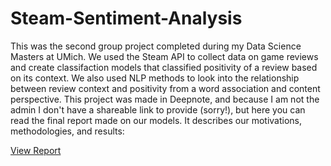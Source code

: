 # Steam-Sentiment-Analysis

This was the second group project completed during my Data Science Masters at UMich. We used the Steam API to collect data on game reviews and create classifaction models that classified positivity of a review based on its context. We also used NLP methods to look into the relationship between review context and positivity from a word association and content perspective. This project was made in Deepnote, and because I am not the admin I don't have a shareable link to provide (sorry!), but here you can read the final report made on our models. It describes our motivations, methodologies, and results:

[View Report](Sentiment_Report.pdf)
